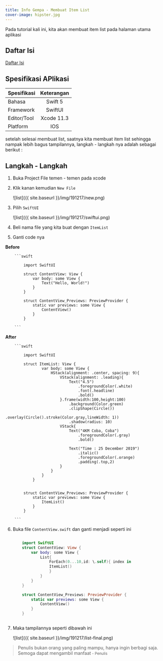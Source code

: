 ```yaml
---
title: Info Gempa - Membuat Item List
cover-image: hipster.jpg
---
```


Pada tutorial kali ini, kita akan membuat item list pada halaman utama aplikasi
<!--more-->

## Daftar Isi ##

[Daftar Isi](https://thengoding.com/2019/12/16/daftar-isi-aplikasi-info-gempa-ios/)


## Spesifikasi APlikasi ##

|  Spesifikasi  | Keterangan      |
| :------------ |:---------------:|
|  Bahasa       | Swift 5         |
| Framework     | SwiftUI         |
| Editor/Tool   | Xcode 11.3      |
| Platform      | IOS             | 


setelah selesai membuat list, saatnya kita membuat item list sehingga nampak lebih bagus tampilannya, langkah - langkah nya adalah sebagai berikut : 

## Langkah - Langkah ##

1. Buka Project File temen - temen pada xcode
   
2. Klik kanan kemudian `New File`
   
   ![list]({{ site.baseurl }}/img/191217/new.png)
   
3. Pilih `SwiftUI`
   
   ![list]({{ site.baseurl }}/img/191217/swiftui.png)
   
4. Beli nama file yang kita buat dengan `ItemList`
   
5. Ganti code nya
   
  **Before**

        ```swift

            import SwiftUI

            struct ContentView: View {
                var body: some View {
                    Text("Hello, World!")
                }
            }

            struct ContentView_Previews: PreviewProvider {
                static var previews: some View {
                    ContentView()
                }
            }

        ```
   **After**

        ```swift

            import SwiftUI

            struct ItemList: View {
                    var body: some View {
                        HStack(alignment: .center, spacing: 9){
                            VStack(alignment: .leading){
                                Text("4.5")
                                    .foregroundColor(.white)
                                    .font(.headline)
                                    .bold()
                            }.frame(width:100,height:100)
                                .background(Color.green)
                                .clipShape(Circle())
                                .overlay(Circle().stroke(Color.gray,lineWidth: 1))
                                .shadow(radius: 10)
                            VStack{
                                Text("4KM Coba, Coba")
                                    .foregroundColor(.gray)
                                    .bold()
                                
                                Text("Time : 25 December 2019")
                                    .italic()
                                    .foregroundColor(.orange)
                                    .padding(.top,2)
                            }
                        }
                    }
                }


            struct ContentView_Previews: PreviewProvider {
                static var previews: some View {
                    ItemList()
                }
            }

        ```

6. Buka file `ContentView.swift` dan ganti menjadi seperti ini

    ```swift

        import SwiftUI
        struct ContentView: View {
            var body: some View {
                List{
                    ForEach(0...10,id: \.self){ index in
                    ItemList()
                    }
                }
            }
        }

        struct ContentView_Previews: PreviewProvider {
            static var previews: some View {
                ContentView()
            }
        }
        
    ```
   
7. Maka tampilannya seperti dibawah ini

     ![list]({{ site.baseurl }}/img/191217/list-final.png) 
  


>Penulis bukan orang yang paling mampu, hanya ingin berbagi saja. Semoga dapat mengambil manfaat<small> - Penulis</small>